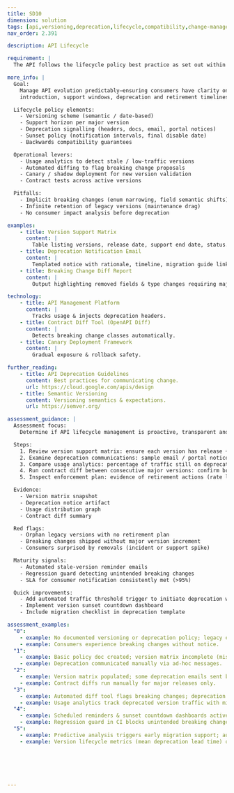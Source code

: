 ```yaml
---
title: SD10
dimension: solution
tags: [api,versioning,deprecation,lifecycle,compatibility,change-management,releases,retirement,governance,sunset-policy,change-notification]
nav_order: 2.391

description: API Lifecycle

requirement: |
  The API follows the lifecycle policy best practice as set out within Sunsetting (deprecation and retirement) policy (Confluence). This **SHOULD** include any enforcement arrangements.

more_info: |
  Goal:
    Manage API evolution predictably—ensuring consumers have clarity on version
    introduction, support windows, deprecation and retirement timelines.

  Lifecycle policy elements:
    - Versioning scheme (semantic / date-based)
    - Support horizon per major version
    - Deprecation signalling (headers, docs, email, portal notices)
    - Sunset policy (notification intervals, final disable date)
    - Backwards compatibility guarantees

  Operational levers:
    - Usage analytics to detect stale / low-traffic versions
    - Automated diffing to flag breaking change proposals
    - Canary / shadow deployment for new version validation
    - Contract tests across active versions

  Pitfalls:
    - Implicit breaking changes (enum narrowing, field semantic shifts)
    - Infinite retention of legacy versions (maintenance drag)
    - No consumer impact analysis before deprecation

examples: 
    - title: Version Support Matrix
      content: |
        Table listing versions, release date, support end date, status.
    - title: Deprecation Notification Email
      content: |
        Templated notice with rationale, timeline, migration guide link.
    - title: Breaking Change Diff Report
      content: |
        Output highlighting removed fields & type changes requiring major bump.

technology:
    - title: API Management Platform
      content: |
        Tracks usage & injects deprecation headers.
    - title: Contract Diff Tool (OpenAPI Diff)
      content: |
        Detects breaking change classes automatically.
    - title: Canary Deployment Framework
      content: |
        Gradual exposure & rollback safety.

further_reading:
    - title: API Deprecation Guidelines
      content: Best practices for communicating change.
      url: https://cloud.google.com/apis/design
    - title: Semantic Versioning
      content: Versioning semantics & expectations.
      url: https://semver.org/

assessment_guidance: |
  Assessment focus:
    Determine if API lifecycle management is proactive, transparent and data-driven.

  Steps:
    1. Review version support matrix: ensure each version has release + planned end-of-support dates (no indefinite legacy).
    2. Examine deprecation communications: sample email / portal notice and header injection; verify timeline lead meets policy.
    3. Compare usage analytics: percentage of traffic still on deprecated versions—assess migration plan.
    4. Run contract diff between consecutive major versions: confirm breaking changes documented with migration guidance.
    5. Inspect enforcement plan: evidence of retirement actions (rate limiting / blocking) scheduled or executed.

  Evidence:
    - Version matrix snapshot
    - Deprecation notice artifact
    - Usage distribution graph
    - Contract diff summary

  Red flags:
    - Orphan legacy versions with no retirement plan
    - Breaking changes shipped without major version increment
    - Consumers surprised by removals (incident or support spike)

  Maturity signals:
    - Automated stale-version reminder emails
    - Regression guard detecting unintended breaking changes
    - SLA for consumer notification consistently met (>95%)

  Quick improvements:
    - Add automated traffic threshold trigger to initiate deprecation workflow
    - Implement version sunset countdown dashboard
    - Include migration checklist in deprecation template

assessment_examples:
  "0":
    - example: No documented versioning or deprecation policy; legacy endpoints accumulate indefinitely.
    - example: Consumers experience breaking changes without notice.
  "1":
    - example: Basic policy doc created; version matrix incomplete (missing end-of-support dates).
    - example: Deprecation communicated manually via ad-hoc messages.
  "2":
    - example: Version matrix populated; some deprecation emails sent but inconsistent headers.
    - example: Contract diffs run manually for major releases only.
  "3":
    - example: Automated diff tool flags breaking changes; deprecation headers + portal notices standardised.
    - example: Usage analytics track deprecated version traffic with migration plan.
  "4":
    - example: Scheduled reminders & sunset countdown dashboards active; retirement actions executed on plan.
    - example: Regression guard in CI blocks unintended breaking changes.
  "5":
    - example: Predictive analysis triggers early migration support; automated enforcement throttles near EOL gracefully.
    - example: Version lifecycle metrics (mean deprecation lead time) optimised & reported.






---
```

